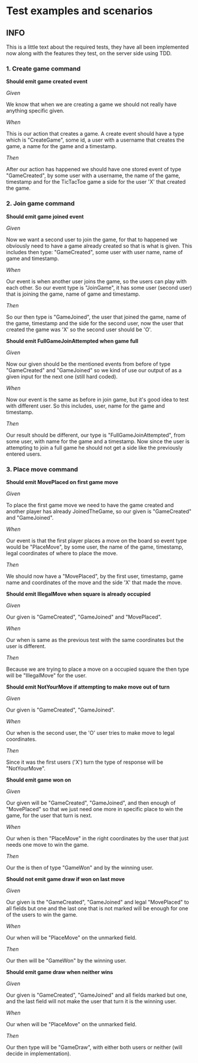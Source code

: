 # Test examples and scenarios

## INFO

This is a little text about the required tests, they have all been implemented now along with the features they test, on the server side using TDD.

### 1. Create game command

**Should emit game created event**

*Given*

We know that when we are creating a game we should not really have anything specific given.

*When*

This is our action that creates a game. A create event should have a type which is "CreateGame", some id, a user with a username that creates the game, a name for the game and a timestamp.

*Then*

After our action has happened we should have one stored event of type "GameCreated", by some user with a username, the name of the game, timestamp and for the TicTacToe game a side for the user 'X' that created the game.


### 2. Join game command

**Should emit game joined event**

*Given*

Now we want a second user to join the game, for that to happened we obviously need to have a game already created so that is what is given. This includes then type: "GameCreated", some user with user name, name of game and timestamp.

*When*

Our event is when another user joins the game, so the users can play with each other. So our event type is "JoinGame", it has some user (second user) that is joining the game, name of game and timestamp.

*Then*

So our then type is "GameJoined", the user that joined the game, name of the game, timestamp and the side for the second user, now the user that created the game was 'X' so the second user should be 'O'.


**Should emit FullGameJoinAttempted when game full**

*Given*

Now our given should be the mentioned events from before of type "GameCreated" and "GameJoined" so we kind of use our output of as a given input for the next one (still hard coded).

*When*

Now our event is the same as before in join game, but it's good idea to test with different user. So this includes, user, name for the game and timestamp.

*Then*

Our result should be different, our type is "FullGameJoinAttempted", from some user, with name for the game and a timestamp. Now since the user is attempting  to join a full game he should not get a side like the previously entered users.

### 3. Place move command

**Should emit MovePlaced on first game move**

*Given*

To place the first game move we need to have the game created and another player has already JoinedTheGame, so our given is "GameCreated" and "GameJoined".

*When*

Our event is that the first player places a move on the board so event type would be "PlaceMove", by some user, the name of the game, timestamp, legal coordinates of where to place the move.

*Then*

We should now have a "MovePlaced", by the first user, timestamp, game name and coordinates of the move and the side 'X' that made the move.


**Should emit IllegalMove when square is already occupied**

*Given*

Our given is "GameCreated", "GameJoined" and "MovePlaced".

*When*

Our when is same as the previous test with the same coordinates but the user is different.

*Then*

Because we are trying to place a move on a occupied square the then type will be "IllegalMove" for the user.

**Should emit NotYourMove if attempting to make move out of turn**

*Given*

Our given is "GameCreated", "GameJoined".

*When*

Our when is the second user, the 'O' user tries to make move to legal coordinates.

*Then*

Since it was the first users ('X') turn the type of response will be "NotYourMove".

**Should emit game won on**

*Given*

Our given will be "GameCreated", "GameJoined", and then enough of "MovePlaced" so that we just need one more in specific place to win the game, for the user that turn is next.

*When*

Our when is then "PlaceMove" in the right coordinates by the user that just needs one move to win the game.

*Then*

Our the is then of type "GameWon" and by the winning user.

**Should not emit game draw if won on last move**

*Given*

Our given is the "GameCreated", "GameJoined" and legal "MovePlaced" to all fields but one and the last one that is not marked will be enough for one of the users to win the game.


*When*

Our when will be "PlaceMove" on the unmarked field.

*Then*

Our then will be "GameWon" by the winning user.


**Should emit game draw when neither wins**

*Given*

Our given is "GameCreated", "GameJoined" and all fields marked but one, and the last field will not make the user that turn it is the winning user.

*When*

Our when will be "PlaceMove" on the unmarked field.

*Then*

Our then type will be "GameDraw", with either both users or neither (will decide in implementation).
